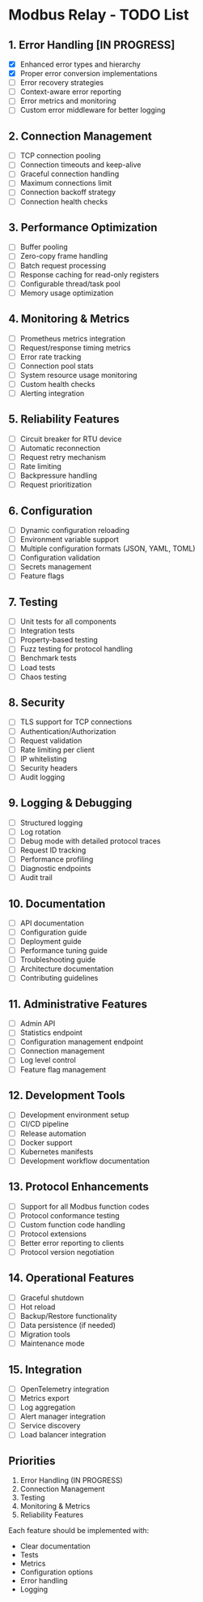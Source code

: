# Modbus Relay - TODO List

## 1. Error Handling [IN PROGRESS]

- [x] Enhanced error types and hierarchy
- [x] Proper error conversion implementations
- [ ] Error recovery strategies
- [ ] Context-aware error reporting
- [ ] Error metrics and monitoring
- [ ] Custom error middleware for better logging

## 2. Connection Management

- [ ] TCP connection pooling
- [ ] Connection timeouts and keep-alive
- [ ] Graceful connection handling
- [ ] Maximum connections limit
- [ ] Connection backoff strategy
- [ ] Connection health checks

## 3. Performance Optimization

- [ ] Buffer pooling
- [ ] Zero-copy frame handling
- [ ] Batch request processing
- [ ] Response caching for read-only registers
- [ ] Configurable thread/task pool
- [ ] Memory usage optimization

## 4. Monitoring & Metrics

- [ ] Prometheus metrics integration
- [ ] Request/response timing metrics
- [ ] Error rate tracking
- [ ] Connection pool stats
- [ ] System resource usage monitoring
- [ ] Custom health checks
- [ ] Alerting integration

## 5. Reliability Features

- [ ] Circuit breaker for RTU device
- [ ] Automatic reconnection
- [ ] Request retry mechanism
- [ ] Rate limiting
- [ ] Backpressure handling
- [ ] Request prioritization

## 6. Configuration

- [ ] Dynamic configuration reloading
- [ ] Environment variable support
- [ ] Multiple configuration formats (JSON, YAML, TOML)
- [ ] Configuration validation
- [ ] Secrets management
- [ ] Feature flags

## 7. Testing

- [ ] Unit tests for all components
- [ ] Integration tests
- [ ] Property-based testing
- [ ] Fuzz testing for protocol handling
- [ ] Benchmark tests
- [ ] Load tests
- [ ] Chaos testing

## 8. Security

- [ ] TLS support for TCP connections
- [ ] Authentication/Authorization
- [ ] Request validation
- [ ] Rate limiting per client
- [ ] IP whitelisting
- [ ] Security headers
- [ ] Audit logging

## 9. Logging & Debugging

- [ ] Structured logging
- [ ] Log rotation
- [ ] Debug mode with detailed protocol traces
- [ ] Request ID tracking
- [ ] Performance profiling
- [ ] Diagnostic endpoints
- [ ] Audit trail

## 10. Documentation

- [ ] API documentation
- [ ] Configuration guide
- [ ] Deployment guide
- [ ] Performance tuning guide
- [ ] Troubleshooting guide
- [ ] Architecture documentation
- [ ] Contributing guidelines

## 11. Administrative Features

- [ ] Admin API
- [ ] Statistics endpoint
- [ ] Configuration management endpoint
- [ ] Connection management
- [ ] Log level control
- [ ] Feature flag management

## 12. Development Tools

- [ ] Development environment setup
- [ ] CI/CD pipeline
- [ ] Release automation
- [ ] Docker support
- [ ] Kubernetes manifests
- [ ] Development workflow documentation

## 13. Protocol Enhancements

- [ ] Support for all Modbus function codes
- [ ] Protocol conformance testing
- [ ] Custom function code handling
- [ ] Protocol extensions
- [ ] Better error reporting to clients
- [ ] Protocol version negotiation

## 14. Operational Features

- [ ] Graceful shutdown
- [ ] Hot reload
- [ ] Backup/Restore functionality
- [ ] Data persistence (if needed)
- [ ] Migration tools
- [ ] Maintenance mode

## 15. Integration

- [ ] OpenTelemetry integration
- [ ] Metrics export
- [ ] Log aggregation
- [ ] Alert manager integration
- [ ] Service discovery
- [ ] Load balancer integration

## Priorities

1. Error Handling (IN PROGRESS)
2. Connection Management
3. Testing
4. Monitoring & Metrics
5. Reliability Features

Each feature should be implemented with:

- Clear documentation
- Tests
- Metrics
- Configuration options
- Error handling
- Logging

